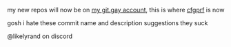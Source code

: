 my new repos will now be on [my git.gay account](https://git.gay/violet), this is where [cfgprf](https://git.gay/violet/cfgprf) is now

gosh i hate these commit name and description suggestions they suck

@likelyrand on discord

